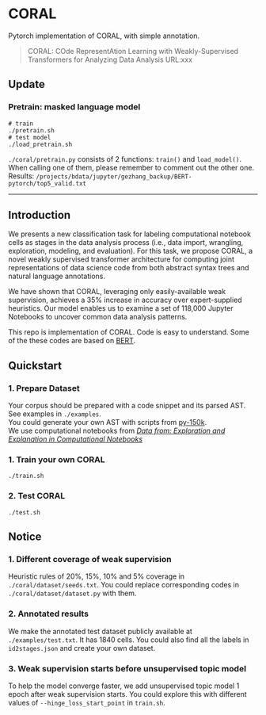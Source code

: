 # CORAL

Pytorch implementation of CORAL, with simple annotation.

> CORAL: COde RepresentAtion Learning with Weakly-Supervised Transformers for Analyzing Data Analysis
> URL:xxx

## Update
### Pretrain: masked language model

```
# train
./pretrain.sh
# test model
./load_pretrain.sh
```
  
`./coral/pretrain.py` consists of 2 functions: `train()` and `load_model()`. When calling one of them, please remember to comment out the other one.  
Results: `/projects/bdata/jupyter/gezhang_backup/BERT-pytorch/top5_valid.txt`  
___
## Introduction

We presents a new classification task for labeling computational notebook cells as stages in the data analysis process (i.e., data import, wrangling, exploration, modeling, and evaluation). For this task, we propose CORAL, a novel weakly supervised transformer architecture for computing joint representations of data science code from both abstract syntax trees and natural language annotations. 

We have shown that CORAL, leveraging only easily-available weak supervision, achieves a 35% increase in accuracy over expert-supplied heuristics. Our model enables us to examine a set of 118,000 Jupyter Notebooks to uncover common data analysis patterns.

This repo is implementation of CORAL. Code is easy to understand. Some of the these codes are based on [BERT](https://github.com/codertimo/BERT-pytorch).   

## Quickstart
### 1. Prepare Dataset
Your corpus should be prepared with a code snippet and its parsed AST. See examples in `./examples`.  
You could generate your own AST with scripts from [py-150k](https://eth-sri.github.io/py150).   
We use computational notebooks from [*Data from: Exploration and Explanation in Computational Notebooks*](https://library.ucsd.edu/dc/object/bb2733859v)  

### 1. Train your own CORAL
```
./train.sh
```
### 2. Test CORAL
```
./test.sh
```


## Notice
### 1. Different coverage of weak supervision
Heuristic rules of 20%, 15%, 10% and 5% coverage in `./coral/dataset/seeds.txt`. You could replace corresponding codes in `./coral/dataset/dataset.py` with them. 

### 2. Annotated results
We make the annotated test dataset publicly available at `./examples/test.txt`. It has 1840 cells. 
You could also find all the labels in `id2stages.json` and create your own dataset.

### 3. Weak supervision starts before unsupervised topic model
To help the model converge faster, we add unsupervised topic model 1 epoch after weak supervision starts. You could explore this with different values of `--hinge_loss_start_point` in `train.sh`.
